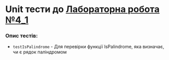 # Unit тести до [Лабораторна робота №4_1](../../../../../main/java/org/university/lab4_1/README.md)

### Опис тестів:

- `testIsPalindrome` - Для перевірки функції IsPalindrome, яка визначає, чи є рядок паліндромом